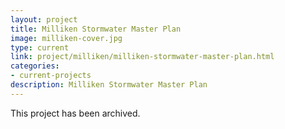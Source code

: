 ```yaml
---
layout: project
title: Milliken Stormwater Master Plan
image: milliken-cover.jpg
type: current
link: project/milliken/milliken-stormwater-master-plan.html
categories:
- current-projects
description: Milliken Stormwater Master Plan
---
```

This project has been archived.
